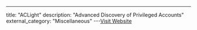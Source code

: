 ---
title: "ACLight"
description: "Advanced Discovery of Privileged Accounts"
external_category: "Miscellaneous"
---[Visit Website](https://github.com/cyberark/ACLight)

